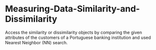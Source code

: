 # Measuring-Data-Similarity-and-Dissimilarity
Access the similarity or dissimilarity objects by comparing the given attributes of the customers of a Portuguese banking institution and used Nearest Neighbor (NN) search.
